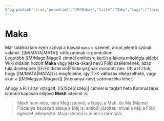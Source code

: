 ```yaml
---
{"dg-publish":true,"permalink":"/M/Maka/","title":"Maka","tags":["formatted🟢"],"created":"2023-10-19T05:43","updated":"2023-10-19T05:43"}
---
```



# Maka

Már találkoztam ezen szóval a hawaii `maka` = szemet, arcot jelentő szónál valahol. [[M/MATA\|MATA]] változatának is gondoltam.  
Legutóbb [[M/Mago\|Mago]] címnél említésre került a lakota mitológia [alábbi](https://en.m.wikipedia.org/wiki/List_of_Lakota_mythological_figures) Wiki oldalán hozott **Maka** vagy Maka-akaŋl nevű Föld szellemének, azaz tulajdonképpen [[F/Földistennő\|Földanyá]]nak mondott név. Ott azt írtuk, hogy [[M/MATA\|MATA]] is megfelelne, így T>K változás elképzelhető, vagy akár a [[M/Magyar\|Magyar]] (istenanya-név) származéka lehet.  

Ahogy a PJI által vizsgált, [[S/Szép\|szép]] címnél is taglalt heta Kamruszepa istennő kapcsán előjövő **Makh** istennő is:  
> Makh nem más, mint Mag istennő, a Nagy, a Mah, de Ma (Mama) Földanya becézett alakja a Máj is, amiből jósoltak, mivel a Máj a Föld egészét jelképezte. Maja istennő is innen származik.  